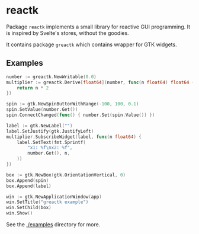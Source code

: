 # reactk

Package `reactk` implements a small library for reactive GUI programming. It is
inspired by Svelte's stores, without the goodies.

It contains package `greactk` which contains wrapper for GTK widgets.

## Examples

```go
number := greactk.NewWritable(0.0)
multiplier := greactk.Derive[float64](number, func(n float64) float64 {
	return n * 2
})

spin := gtk.NewSpinButtonWithRange(-100, 100, 0.1)
spin.SetValue(number.Get())
spin.ConnectChanged(func() { number.Set(spin.Value()) })

label := gtk.NewLabel("")
label.SetJustify(gtk.JustifyLeft)
multiplier.SubscribeWidget(label, func(n float64) {
	label.SetText(fmt.Sprintf(
		"x1: %f\nx2: %f",
		number.Get(), n,
	))
})

box := gtk.NewBox(gtk.OrientationVertical, 0)
box.Append(spin)
box.Append(label)

win := gtk.NewApplicationWindow(app)
win.SetTitle("greactk example")
win.SetChild(box)
win.Show()
```

See the [./examples](examples) directory for more.
